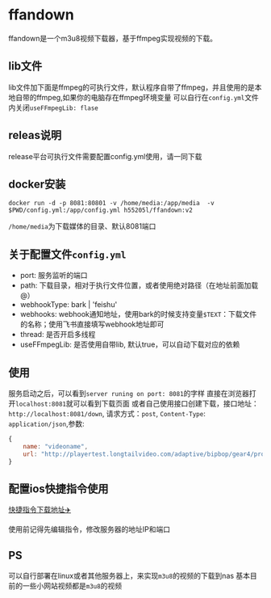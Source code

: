 # ffandown 

ffandown是一个m3u8视频下载器，基于ffmpeg实现视频的下载。

## lib文件

lib文件加下面是ffmpeg的可执行文件，默认程序自带了ffmpeg，并且使用的是本地自带的ffmpeg,如果你的电脑存在ffmpeg环境变量
可以自行在`config.yml`文件内关闭`useFFmpegLib: flase`

## releas说明

release平台可执行文件需要配置config.yml使用，请一同下载

## docker安装

`docker run -d -p 8081:80801 -v /home/media:/app/media  -v $PWD/config.yml:/app/config.yml h55205l/ffandown:v2`

`/home/media`为下载媒体的目录、默认8081端口


## 关于配置文件`config.yml`

- port: 服务监听的端口
- path: 下载目录，相对于执行文件位置，或者使用绝对路径（在地址前面加载@）
- webhookType: bark | 'feishu'
- webhooks: webhook通知地址，使用bark的时候支持变量`$TEXT`：下载文件的名称；使用飞书直接填写webhook地址即可
- thread: 是否开启多线程
- useFFmpegLib: 是否使用自带lib, 默认true，可以自动下载对应的依赖


## 使用

服务启动之后，可以看到`server runing on port: 8081`的字样
直接在浏览器打开`localhost:8081`就可以看到下载页面
或者自己使用接口创建下载，接口地址：`http://localhost:8081/down`, 请求方式：`post`,  `Content-Type`: `application/json`,参数: 
```js
{
    name: "videoname",
    url: "http://playertest.longtailvideo.com/adaptive/bipbop/gear4/prog_index.m3u8"
}
```

## 配置ios快捷指令使用

[快捷指令下载地址✈️](https://www.icloud.com/shortcuts/b185d44fb6574db29c79cb193e5bb079)

使用前记得先编辑指令，修改服务器的地址IP和端口


## PS

可以自行部署在linux或者其他服务器上，来实现`m3u8`的视频的下载到nas
基本目前的一些小网站视频都是`m3u8`的视频
